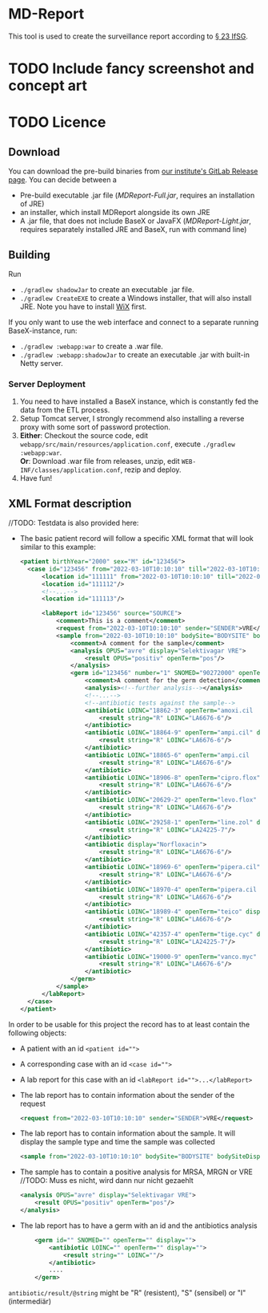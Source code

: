 # MD-Report

This tool is used to create the surveillance report according
to [§ 23 IfSG](https://www.gesetze-im-internet.de/ifsg/__23.html).

# TODO Include fancy screenshot and concept art

# TODO Licence

## Download

You can download the pre-build binaries
from [our institute's GitLab Release page](https://imigitlab.uni-muenster.de/MeDIC/etl/oegd-report/-/releases). You can
decide between a

* Pre-build executable .jar file (*MDReport-Full.jar*, requires an installation of JRE)
* an installer, which install MDReport alongside its own JRE
* A .jar file, that does not include BaseX or JavaFX (*MDReport-Light.jar*, requires separately installed JRE and BaseX,
  run with command line)

## Building

Run

* `./gradlew shadowJar` to create an executable .jar file.
* `./gradlew CreateEXE` to create a Windows installer, that will also install JRE. Note you have to
  install [WiX](https://github.com/wixtoolset/wix3) first.

If you only want to use the web interface and connect to a separate running BaseX-instance, run:

* `./gradlew :webapp:war` to create a .war file.
* `./gradlew :webapp:shadowJar` to create an executable .jar with built-in Netty server.

### Server Deployment

1. You need to have installed a BaseX instance, which is constantly fed the data from the ETL process.
2. Setup Tomcat server, I strongly recommend also installing a reverse proxy with some sort of password protection.
3. **Either**: Checkout the source code, edit `webapp/src/main/resources/application.conf`,
   execute `./gradlew :webapp:war`. <br>
   **Or**: Download .war file from releases, unzip, edit `WEB-INF/classes/application.conf`, rezip and deploy.
4. Have fun!

## XML Format description

//TODO: Testdata is also provided here: 

- The basic patient record will follow a specific XML format that will look similar to this example: 
  
  ```XML
  <patient birthYear="2000" sex="M" id="123456">
    <case id="123456" from="2022-03-10T10:10:10" till="2022-03-10T10:10:10" type="S" admissionCause="V" admissionReason301="01" dischargeType301="01" state="E">
        <location id="111111" from="2022-03-10T10:10:10" till="2022-03-10T10:10:10" clinic="CLINIC" clinicP21="0100" ward="WARD"/>
        <location id="111112"/>
        <!--...-->
        <location id="111113"/>
  
        <labReport id="123456" source="SOURCE">
            <comment>This is a comment</comment>
            <request from="2022-03-10T10:10:10" sender="SENDER">VRE</request>
            <sample from="2022-03-10T10:10:10" bodySite="BODYSITE" bodySiteDisplay="BODYSITE" bodySiteLaterality="NONE" OPUS="ao" display="Anzeigename">
                <comment>A comment for the sample</comment>
                <analysis OPUS="avre" display="Selektivagar VRE">
                    <result OPUS="positiv" openTerm="pos"/>
                </analysis>
                <germ id="123456" number="1" SNOMED="90272000" openTerm="enco.faci" display="Enterococcus faecium">
                    <comment>A comment for the germ detection</comment>
                    <analysis><!--further analysis--></analysis>
                    <!--...-->
                    <!--antibiotic tests against the sample-->
                    <antibiotic LOINC="18862-3" openTerm="amoxi.cil   clav.aci" display="Amoxicillin/Clavulansäure">
                        <result string="R" LOINC="LA6676-6"/>
                    </antibiotic>
                    <antibiotic LOINC="18864-9" openTerm="ampi.cil" display="Ampicillin">
                        <result string="R" LOINC="LA6676-6"/>
                    </antibiotic>
                    <antibiotic LOINC="18865-6" openTerm="ampi.cil   sul.bac" display="Ampicillin/Sulbactam">
                        <result string="R" LOINC="LA6676-6"/>
                    </antibiotic>
                    <antibiotic LOINC="18906-8" openTerm="cipro.flox" display="Ciprofloxacin">
                        <result string="R" LOINC="LA6676-6"/>
                    </antibiotic>
                    <antibiotic LOINC="20629-2" openTerm="levo.flox" display="Levofloxacin">
                        <result string="R" LOINC="LA6676-6"/>
                    </antibiotic>
                    <antibiotic LOINC="29258-1" openTerm="line.zol" display="Linezolid">
                        <result string="R" LOINC="LA24225-7"/>
                    </antibiotic>
                    <antibiotic display="Norfloxacin">
                        <result string="R" LOINC="LA6676-6"/>
                    </antibiotic>
                    <antibiotic LOINC="18969-6" openTerm="pipera.cil" display="Piperacillin">
                        <result string="R" LOINC="LA6676-6"/>
                    </antibiotic>
                    <antibiotic LOINC="18970-4" openTerm="pipera.cil   tazo.bac" display="Piperacillin/Tazobactam">
                        <result string="R" LOINC="LA6676-6"/>
                    </antibiotic>
                    <antibiotic LOINC="18989-4" openTerm="teico" display="Teicoplanin">
                        <result string="R" LOINC="LA6676-6"/>
                    </antibiotic>
                    <antibiotic LOINC="42357-4" openTerm="tige.cyc" display="Tigecyclin">
                        <result string="R" LOINC="LA24225-7"/>
                    </antibiotic>
                    <antibiotic LOINC="19000-9" openTerm="vanco.myc" display="Vancomycin">
                        <result string="R" LOINC="LA6676-6"/>
                    </antibiotic>
                </germ>
            </sample>
        </labReport>
    </case>
  </patient>
  ```


In order to be usable for this project the record has to at least contain the following objects: 
- A patient with an id `<patient id="">`
- A corresponding case with an id `<case id="">`
- A lab report for this case with an id `<labReport id="">...</labReport>`
- The lab report has to contain information about the sender of the request
    ```XML
    <request from="2022-03-10T10:10:10" sender="SENDER">VRE</request>
    ```
- The lab report has to contain information about the sample. It will display the sample type and time the sample was
  collected
    ```XML
    <sample from="2022-03-10T10:10:10" bodySite="BODYSITE" bodySiteDisplay="BODYSITE" bodySiteLaterality="NONE" OPUS="ao" display="Anzeigename">...</sample>
    ```
- The sample has to contain a positive analysis for MRSA, MRGN or VRE //TODO: Muss es nicht, wird dann nur nicht
  gezaehlt

  ```XML
  <analysis OPUS="avre" display="Selektivagar VRE">
      <result OPUS="positiv" openTerm="pos"/>
  </analysis>
  ```

- The lab report has to have a germ with an id and the antibiotics analysis
  ```XML
      <germ id="" SNOMED="" openTerm="" display="">
          <antibiotic LOINC="" openTerm="" display="">
              <result string="" LOINC=""/>
          </antibiotic>
          ....
      </germ>
  ```
`antibiotic/result/@string` might be "R" (resistent), "S" (sensibel) or "I" (intermediär)

    
  

